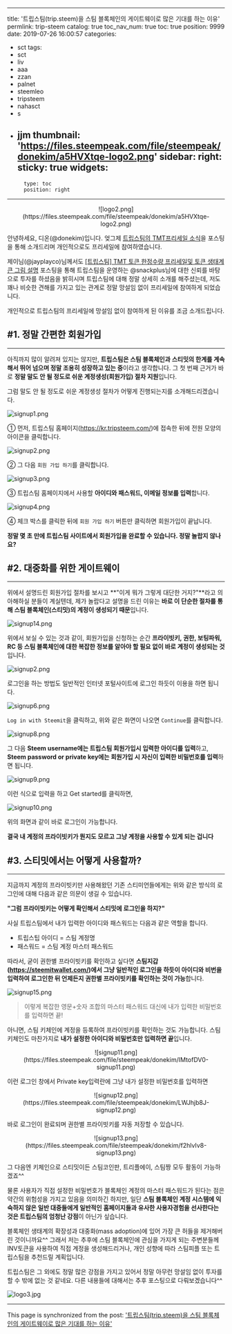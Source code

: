 
---
title: '트립스팀(trip.steem)을 스팀 블록체인의 게이트웨이로 많은 기대를 하는 이유'
permlink: trip-steem
catalog: true
toc_nav_num: true
toc: true
position: 9999
date: 2019-07-26 16:00:57
categories:
- sct
tags:
- sct
- liv
- aaa
- zzan
- palnet
- steemleo
- tripsteem
- nahasct
- s
- jjm
thumbnail: 'https://files.steempeak.com/file/steempeak/donekim/a5HVXtqe-logo2.png'
sidebar:
    right:
        sticky: true
widgets:
    -
        type: toc
        position: right
---


<center>![logo2.png](https://files.steempeak.com/file/steempeak/donekim/a5HVXtqe-logo2.png)</center>

안녕하세요, 디온(@donekim)입니다. 엊그제 [트립스팀의 TMT프리세일 소식](https://www.steemcoinpan.com/palnet/@donekim/trips-teem-tmt)을 포스팅을 통해 소개드리며 개인적으로도 프리세일에 참여하였습니다. 

제이님(@jayplayco)님께서도 [[트립스팀] TMT 토큰 한정수량 프리세일및 토큰 생태계 큰 그림 설명](https://www.steemcoinpan.com/palnet/@jayplayco/tmt) 포스팅을 통해 트립스팀을 운영하는 @snackplus님에 대한 신뢰를 바탕으로 투자를 하셨음을 밝히시며 트립스팀에 대해 정말 상세히 소개를 해주셨는데, 저도 꽤나 비슷한 견해를 가지고 있는 관계로 정말 망설임 없이 프리세일에 참여하게 되었습니다. 

개인적으로 트립스팀의 프리세일에 망설임 없이 참여하게 된 이유를 조금 소개드립니다.

## #1. 정말 간편한 회원가입
---
아직까지 많이 알려져 있지는 않지만, **트립스팀은 스팀 블록체인과 스티밋의 한계를 계속해서 뛰어 넘으며 정말 조용히 성장하고 있는 중**이라고 생각합니다. 그 첫 번째 근거가 바로 **정말 말도 안 될 정도로 쉬운 계정생성(회원가입) 절차 지원**입니다.

그럼 말도 안 될 정도로 쉬운 계정생성 절차가 어떻게 진행되는지를 소개해드리겠습니다.

![signup1.png](https://files.steempeak.com/file/steempeak/donekim/6rmMeaHQ-signup1.png)

① 먼저, 트립스팀 홈페이지(https://kr.tripsteem.com/)에 접속한 뒤에 전원 모양의 아이콘을 클릭합니다.

![signup2.png](https://files.steempeak.com/file/steempeak/donekim/5cl7ne1J-signup2.png)

② 그 다음 `회원 가입 하기`를 클릭합니다.

![signup3.png](https://files.steempeak.com/file/steempeak/donekim/DjBl61t7-signup3.png)

③ 트립스팀 홈페이지에서 사용할 **아이디와 패스워드, 이메일 정보를 입력**합니다. 

![signup4.png](https://files.steempeak.com/file/steempeak/donekim/4yG4AXX0-signup4.png)

④ 체크 박스를 클릭한 뒤에 `회원 가입 하기` 버튼만 클릭하면 회원가입이 끝납니다.

**정말 몇 초 만에 트립스팀 사이트에서 회원가입을 완료할 수 있습니다. 정말 놀랍지 않나요?**

## #2. 대중화를 위한 게이트웨이
---
위에서 설명드린 회원가입 절차를 보시고 **"이게 뭐가 그렇게 대단한 거지?"**라고 의아해하실 분들이 계실텐데, 제가 놀랍다고 설명을 드린 이유는 **바로 이 단순한 절차를 통해 스팀 블록체인(스티밋)의 계정이 생성되기 때문**입니다.

![signup14.png](https://files.steempeak.com/file/steempeak/donekim/jidnoOAv-signup14.png)

위에서 보실 수 있는 것과 같이, 회원가입을 신청하는 순간 **프라이빗키, 권한, 보팅파워, RC 등 스팀 블록체인에 대한 복잡한 정보를 알아야 할 필요 없이 바로 계정이 생성되는 것**입니다. 

![signup2.png](https://files.steempeak.com/file/steempeak/donekim/pBtUGM0V-signup2.png)

로그인을 하는 방법도 일반적인 인터넷 포털사이트에 로그인 하듯이 이용을 하면 됩니다.

![signup6.png](https://files.steempeak.com/file/steempeak/donekim/FDeum26K-signup6.png)

`Log in with Steemit`을 클릭하고, 위와 같은 화면이 나오면 `Continue`를 클릭합니다.

![signup8.png](https://files.steempeak.com/file/steempeak/donekim/uWpgzhvn-signup8.png)

그 다음 **Steem username에는 트립스팀 회원가입시 입력한 아이디를 입력**하고, **Steem password or private key에는 회원가입 시 자신이 입력한 비밀번호를 입력**하면 됩니다.

![signup9.png](https://files.steempeak.com/file/steempeak/donekim/4oHtp1kB-signup9.png)

이런 식으로 입력을 하고 Get started를 클릭하면,

![signup10.png](https://files.steempeak.com/file/steempeak/donekim/KBgMxNAX-signup10.png)

위의 화면과 같이 바로 로그인이 가능합니다. 

**결국 내 계정의 프라이빗키가 뭔지도 모르고 그냥 계정을 사용할 수 있게 되는 겁니다**

## #3. 스티밋에서는 어떻게 사용할까?
---
지금까지 계정의 프라이빗키만 사용해왔던 기존 스티미언들에게는 위와 같은 방식의 로그인에 대해 다음과 같은 의문이 생길 수 있습니다. 

**"그럼 프라이빗키는 어떻게 확인해서 스티밋에 로그인을 하지?"**

사실 트립스팀에서 내가 입력한 아이디와 패스워드는 다음과 같은 역할을 합니다.

- 트립스팁 아이디 = 스팀 계정명
- 패스워드 = 스팀 계정 마스터 패스워드

따라서, 굳이 권한별 프라이빗키를 확인하고 싶다면 **스팀지갑(https://steemitwallet.com/)에서 그냥 일반적인 로그인을 하듯이 아이디와 비번을 입력하여 로그인한 뒤 언제든지 권한별 프라이빗키를 확인하는 것이 가능**합니다. 

![signup15.png](https://files.steempeak.com/file/steempeak/donekim/16ud38t2-signup15.png)

> 이렇게 복잡한 영문+숫자 조합의 마스터 패스워드 대신에 내가 입력한 비밀번호를 입력하면 끝!

아니면, 스팀 키체인에 계정을 등록하여 프라이빗키를 확인하는 것도 가능합니다. 스팀 키체인도 마찬가지로 **내가 설정한 아이디와 비밀번호만 입력하면 끝**입니다.

<center>![signup11.png](https://files.steempeak.com/file/steempeak/donekim/IMtofDV0-signup11.png)</center>

이런 로그인 창에서 Private key입력란에 그냥 내가 설정한 비밀번호를 입력하면

<center>![signup12.png](https://files.steempeak.com/file/steempeak/donekim/LWJhjb8J-signup12.png)</center>

바로 로그인이 완료되며 권한별 프라이빗키를 자동 저장할 수 있습니다.

<center>![signup13.png](https://files.steempeak.com/file/steempeak/donekim/f2hlvIv8-signup13.png)</center>

그 다음엔 키체인으로 스티밋이든 스팀코인판, 트리플에이, 스팀짱 모두 활동이 가능하겠죠^^


물론 사용자가 직접 설정한 비밀번호가 블록체인 계정의 마스터 패스워드가 된다는 점은 약간의 위험성을 가지고 있음을 의미하긴 하지만, 일단 **스팀 블록체인 계정 시스템에 익숙하지 않은 일반 대중들에게 일반적인 홈페이지들과 유사한 사용자경험을 선사한다는 것은 트립스팀의 엄청난 강점**이 아닌가 싶습니다. 

블록체인 생태계의 확장성과 대중화(mass adoption)에 있어 가장 큰 허들을 제거해버린 것이니까요^^ 그래서 저는 추후에 스팀 블록체인에 관심을 가지게 되는 주변분들께 INV토큰을 사용하여 직접 계정을 생성해드리거나, 개인 성향에 따라 스팀피플 또는 트립스팀을 추천드릴 계획입니다.

트립스팀은 그 외에도 정말 많은 강점을 가지고 있어서 정말 아무런 망설임 없이 투자를 할 수 밖에 없는 것 같네요. 다른 내용들에 대해서는 추후 포스팅으로 다뤄보겠습니다^^

![logo3.jpg](https://files.steempeak.com/file/steempeak/donekim/WT2Tg7vJ-logo3.jpg)


- - -

This page is synchronized from the post: ['트립스팀(trip.steem)을 스팀 블록체인의 게이트웨이로 많은 기대를 하는 이유'](https://steemit.com/@donekim/trip-steem)
